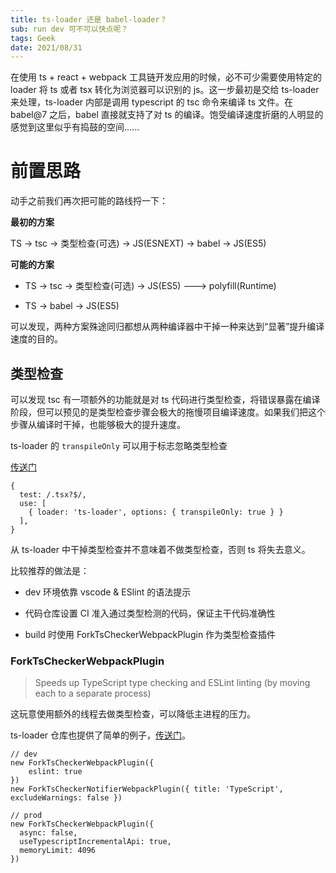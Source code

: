 ```yaml
---
title: ts-loader 还是 babel-loader？
sub: run dev 可不可以快点呢？
tags: Geek
date: 2021/08/31
---
```

在使用 ts + react + webpack 工具链开发应用的时候，必不可少需要使用特定的 loader 将 ts 或者 tsx 转化为浏览器可以识别的 js。这一步最初是交给 ts-loader 来处理，ts-loader 内部是调用 typescript 的 tsc 命令来编译 ts 文件。在 babel@7 之后，babel 直接就支持了对 ts 的编译。饱受编译速度折磨的人明显的感觉到这里似乎有捣鼓的空间......

# 前置思路

动手之前我们再次把可能的路线捋一下：

**最初的方案**

TS -> tsc -> 类型检查(可选) -> JS(ESNEXT) -> babel -> JS(ES5)

**可能的方案**

* TS -> tsc -> 类型检查(可选) -> JS(ES5) ---> polyfill(Runtime)

* TS -> babel -> JS(ES5)

可以发现，两种方案殊途同归都想从两种编译器中干掉一种来达到“显著”提升编译速度的目的。

## 类型检查

可以发现 tsc 有一项额外的功能就是对 ts 代码进行类型检查，将错误暴露在编译阶段，但可以预见的是类型检查步骤会极大的拖慢项目编译速度。如果我们把这个步骤从编译时干掉，也能够极大的提升速度。

ts-loader 的 `transpileOnly` 可以用于标志忽略类型检查

[传送门](https://github.com/TypeStrong/ts-loader#transpileonly)

```
{
  test: /.tsx?$/,
  use: [
    { loader: 'ts-loader', options: { transpileOnly: true } }
  ],
}
```

从 ts-loader 中干掉类型检查并不意味着不做类型检查，否则 ts 将失去意义。

比较推荐的做法是：

* dev 环境依靠 vscode & ESlint 的语法提示

* 代码仓库设置 CI 准入通过类型检测的代码，保证主干代码准确性

* build 时使用 ForkTsCheckerWebpackPlugin 作为类型检查插件

### ForkTsCheckerWebpackPlugin

> Speeds up TypeScript type checking and ESLint linting (by moving each to a separate process)

这玩意使用额外的线程去做类型检查，可以降低主进程的压力。

ts-loader 仓库也提供了简单的例子，[传送门](https://github.com/TypeStrong/ts-loader/tree/main/examples/fork-ts-checker-webpack-plugin)。

```
// dev
new ForkTsCheckerWebpackPlugin({
    eslint: true
})
new ForkTsCheckerNotifierWebpackPlugin({ title: 'TypeScript', excludeWarnings: false })

// prod
new ForkTsCheckerWebpackPlugin({
  async: false,
  useTypescriptIncrementalApi: true,
  memoryLimit: 4096
})
```